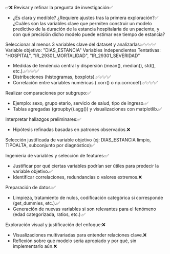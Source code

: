 ✅❌
Revisar y refinar la pregunta de investigación✅
- ¿Es clara y medible? ¿Requiere ajustes tras la primera exploración?✅
    ¿Cuáles son las variables clave que permiten construir un modelo predictivo de la duración de la estancia hospitalaria de un paciente, y con qué precisión dicho modelo puede estimar ese tiempo de estancia?

Seleccionar al menos 3 variables clave del dataset y analizarlas:✅✅✅✅
    Variable objetivo: "DIAS_ESTANCIA"
    Variables Independientes Tentativas: "HOSPITAL", "IR_29301_MORTALIDAD", "IR_29301_SEVERIDAD"
- Medidas de tendencia central y dispersión (mean(), median(), std(), etc.).✅✅✅✅
- Distribuciones (histogramas, boxplots).✅✅✅✅
- Correlación entre variables numéricas (.corr() o np.corrcoef).✅✅✅✅

Realizar comparaciones por subgrupo:✅
- Ejemplo: sexo, grupo etario, servicio de salud, tipo de ingreso.✅
- Tablas agregadas (groupby().agg()) y visualizaciones con matplotlib.✅

Interpretar hallazgos preliminares:✅
- Hipótesis refinadas basadas en patrones observados.❌

Selección justificada de variable objetivo (ej: DIAS_ESTANCIA limpio, TIPOALTA, subconjunto por diagnóstico)✅

Ingeniería de variables y selección de features:✅
- Justificar por qué ciertas variables podrían ser útiles para predecir la variable objetivo.✅
- Identificar correlaciones, redundancias o valores extremos.❌

Preparación de datos:✅
- Limpieza, tratamiento de nulos, codificación categórica si corresponde (get_dummies, etc.).✅
- Generación de nuevas variables si son relevantes para el fenómeno (edad categorizada, ratios, etc.).✅

Exploración visual y justificación del enfoque:❌
- Visualizaciones multivariadas para entender relaciones clave.❌
- Reflexión sobre qué modelo sería apropiado y por qué, sin implementarlo aún.❌
